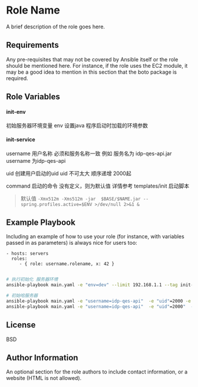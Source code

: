 Role Name
=========

A brief description of the role goes here.

Requirements
------------

Any pre-requisites that may not be covered by Ansible itself or the role should be mentioned here. For instance, if the role uses the EC2 module, it may be a good idea to mention in this section that the boto package is required.

Role Variables
--------------

####  init-env 
初始服务器环境变量
env  设置java 程序启动时加载的环境参数

#### init-service

username 用户名称 必须和服务名称一致
    例如  服务名为 idp-qes-api.jar  username 为idp-qes-api

uid 创建用户启动的uid  uid 不可太大     顺序递增  2000起

command 启动的命令
没有定义，则为默认值 详情参考 templates/init 启动脚本

>  默认值
`-Xmx512m -Xms512m -jar  $BASE/$NAME.jar --spring.profiles.active=$ENV >/dev/null 2>&1 &`



Example Playbook
----------------

Including an example of how to use your role (for instance, with variables passed in as parameters) is always nice for users too:

    - hosts: servers
      roles:
         - { role: username.rolename, x: 42 }

         
```bash

# 执行初始化 服务器环境
ansible-playbook main.yaml -e "env=dev" --limit 192.168.1.1 --tag init-env

# 初始哈服务器 
ansible-playbook main.yaml -e "username=idp-qes-api"  -e "uid"=2000 -e "command=idp-qes-api#-Xmx512m -Xms512m -jar  $BASE/$NAME.jar --spring.profiles.active=$ENV >/dev/null 2>&1 &"  --limit 192.168.1.1 --tag init-service
ansible-playbook main.yaml -e "username=idp-qes-api"  -e "uid"=2000"  --limit 192.168.1.1 --tag init-service

```
License
-------

BSD

Author Information
------------------

An optional section for the role authors to include contact information, or a website (HTML is not allowed).
